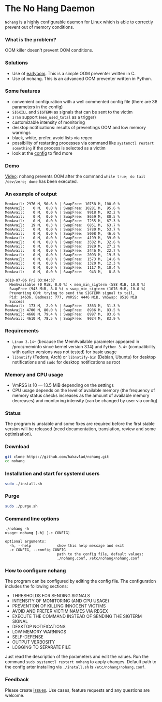 
The No Hang Daemon
==================

`Nohang` is a highly configurable daemon for Linux which is able to correctly prevent out of memory conditions.

### What is the problem?

OOM killer doesn't prevent OOM conditions.

### Solutions

- Use of [earlyoom](https://github.com/rfjakob/earlyoom). This is a simple OOM preventer written in C.
- Use of nohang. This is an advanced OOM preventer written in Python.

### Some features

- convenient configuration with a well commented config file (there are 38 parameters in the config)
- `SIGKILL` and `SIGTERM` as signals that can be sent to the victim
- `zram` support (`mem_used_total` as a trigger)
- customizable intensity of monitoring
- desktop notifications: results of preventings OOM and low memory warnings
- black, white, prefer, avoid lists via regex
- possibility of restarting processes via command like `systemctl restart something` if the process is selected as a victim
- look at the [config](https://github.com/hakavlad/nohang/blob/master/nohang.conf) to find more

### Demo

[Video](https://youtu.be/DefJBaKD7C8): nohang prevents OOM after the command `while true; do tail /dev/zero; done` has been executed.


### An example of output

```
MemAvail: 2976 M, 50.6 % | SwapFree: 10758 M, 100.0 %
MemAvail:    0 M,  0.0 % | SwapFree: 10281 M,  95.6 %
MemAvail:    0 M,  0.0 % | SwapFree:  9918 M,  92.2 %
MemAvail:    0 M,  0.0 % | SwapFree:  8659 M,  80.5 %
MemAvail:    0 M,  0.0 % | SwapFree:  7235 M,  67.3 %
MemAvail:   19 M,  0.3 % | SwapFree:  6851 M,  63.7 %
MemAvail:    0 M,  0.0 % | SwapFree:  5780 M,  53.7 %
MemAvail:    0 M,  0.0 % | SwapFree:  5008 M,  46.6 %
MemAvail:    0 M,  0.0 % | SwapFree:  4199 M,  39.0 %
MemAvail:    0 M,  0.0 % | SwapFree:  3502 M,  32.6 %
MemAvail:    0 M,  0.0 % | SwapFree:  2929 M,  27.2 %
MemAvail:    0 M,  0.0 % | SwapFree:  2446 M,  22.7 %
MemAvail:    0 M,  0.0 % | SwapFree:  2093 M,  19.5 %
MemAvail:    0 M,  0.0 % | SwapFree:  1573 M,  14.6 %
MemAvail:    0 M,  0.0 % | SwapFree:  1320 M,  12.3 %
MemAvail:    0 M,  0.0 % | SwapFree:  1117 M,  10.4 %
MemAvail:    0 M,  0.0 % | SwapFree:   943 M,   8.8 %

2018-07-06 Fri 03:04:37
  MemAvailable (0 MiB, 0.0 %) < mem_min_sigterm (588 MiB, 10.0 %)
  SwapFree (943 MiB, 8.8 %) < swap_min_sigterm (1076 MiB, 10.0 %)
  Preventing OOM: trying to send the SIGTERM signal to tail,
  Pid: 14636, Badness: 777, VmRSS: 4446 MiB, VmSwap: 8510 MiB
  Success
MemAvail:  173 M,  2.9 % | SwapFree:  3363 M,  31.3 %
MemAvail: 4700 M, 80.0 % | SwapFree:  8986 M,  83.5 %
MemAvail: 4668 M, 79.4 % | SwapFree:  8997 M,  83.6 %
MemAvail: 4610 M, 78.5 % | SwapFree:  9024 M,  83.9 %
```

### Requirements

- `Linux 3.14+` (because the MemAvailable parameter appeared in /proc/meminfo since kernel version 3.14) and `Python 3.4+` (compatibility with earlier versions was not tested) for basic usage
- `libnotify` (Fedora, Arch) or `libnotify-bin` (Debian, Ubuntu) for desktop notifications and `sudo` for desktop notifications as root

### Memory and CPU usage

- VmRSS is 10 — 13.5 MiB depending on the settings
- CPU usage depends on the level of available memory (the frequency of memory status checks increases as the amount of available memory decreases) and monitoring intensity (can be changed by user via config)

### Status

The program is unstable and some fixes are required before the first stable version will be released (need documentation, translation, review and some optimisation).

### Download

```bash
git clone https://github.com/hakavlad/nohang.git
cd nohang
```

### Installation and start for systemd users

```bash
sudo ./install.sh
```

### Purge

```bash
sudo ./purge.sh
```

### Command line options

```
./nohang -h
usage: nohang [-h] [-c CONFIG]

optional arguments:
  -h, --help            show this help message and exit
  -c CONFIG, --config CONFIG
                        path to the config file, default values:
                        ./nohang.conf, /etc/nohang/nohang.conf
```

### How to configure nohang

The program can be configured by editing the config file. The configuration includes the following sections:

- THRESHOLDS FOR SENDING SIGNALS
- INTENSITY OF MONITORING (AND CPU USAGE)
- PREVENTION OF KILLING INNOCENT VICTIMS
- AVOID AND PREFER VICTIM NAMES VIA REGEX
- EXECUTE THE COMMAND INSTEAD OF SENDING THE SIGTERM SIGNAL
- DESKTOP NOTIFICATIONS
- LOW MEMORY WARNINGS
- SELF-DEFENSE
- OUTPUT VERBOSITY
- LOGGING TO SEPARATE FILE

Just read the description of the parameters and edit the values. Run the command `sudo systemctl restart nohang` to apply changes. Default path to the config arter installing via `./install.sh` is `/etc/nohang/nohang.conf`.

### Feedback

Please create [issues](https://github.com/hakavlad/nohang/issues). Use cases, feature requests and any questions are welcome.

